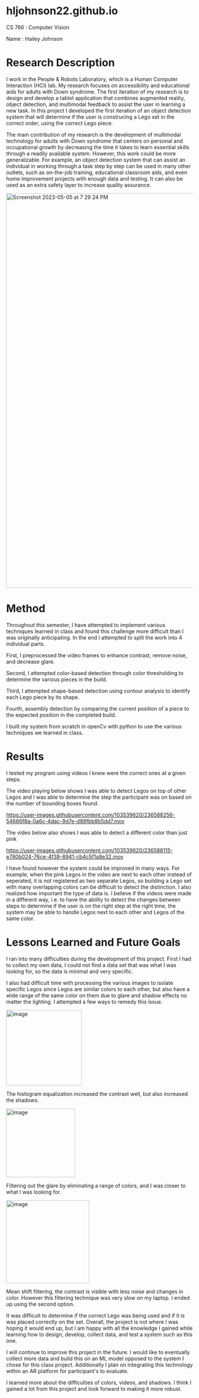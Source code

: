 # hljohnson22.github.io
CS 766 : Computer Vision

Name : Hailey Johnson

# Research Description
I work in the People & Robots Laboratory, which is a Human Computer Interaction (HCI) lab. My research focuses on accessibility and educational aids for adults with Down syndrome. The first iteration of my research is to design and develop a tablet application that combines augmented reality, object detection, and multimodal feedback to assist the user in learning a new task. In this project I developed the first iteration of an object detection system that will determine if the user is construcing a Lego set in the correct order, using the correct Lego piece.

The main contribution of my research is the development of multimodal technology for adults with Down syndrome that centers on personal and occupational growth by decreasing the time it takes to learn essential skills through a readily available system. However, this work could be
more generalizable. For example, an object detection system that can assist an individual in working through a task step by step can be used in many other outlets, such as on-the-job training, educational classroom aids, and even home improvement projects with enough data and testing. It can also be used as an extra safety layer to increase quality assurance.

<img width="1066" alt="Screenshot 2023-05-05 at 7 29 24 PM" src="https://user-images.githubusercontent.com/103539620/236588398-0cde3be8-85e3-45fd-a05b-aa64a515b756.png">

# Method

Throughout this semester, I have attempted to implement various techniques learned in class and found this challenge more difficult than I was originally anticipating. In the end I attempted to split the work into 4 individual parts. 

First, I preprocessed the video frames to enhance contrast, remove noise, and decrease glare.

Second, I attempted color-based detection through color thresholding to determine the various pieces in the build. 

Third, I attempted shape-based detection using contour analysis to identify each Lego piece by its shape. 

Fourth, assembly detection by comparing the current position of a piece to the expected position in the completed build.

I built my system from scratch in openCv with python to use the various techniques we learned in class.

# Results

I tested my program using videos I knew were the correct ones at a given steps.

The video playing below shows I was able to detect Legos on top of other Legos and I was able to determine the step the participant was on based on the number of bounding boxes found. 

https://user-images.githubusercontent.com/103539620/236588256-54666f8a-0a6c-4dac-9d7e-d88fbb8b5dd7.mov


The video below also shows I was able to detect a different color than just pink

https://user-images.githubusercontent.com/103539620/236588115-e780b024-76ce-4f38-8941-cb4c5f1a8e32.mov


I have found however the system could be improved in many ways. For example, when the pink Legos in the video are next to each other instead of seperated, it is not registered as two separate Legos, so building a Lego set with many overlapping colors can be difficult to detect the distinction. I also  realized how important the type of data is. I believe if the videos were made in a different way, i.e. to have the ability to detect the changes between steps to determine if the user is on the right step at the right time, the system may be able to handle Legos next to each other and Legos of the same color. 


# Lessons Learned and Future Goals

I ran into many difficulties during the development of this project. First I had to collect my own data, I could not find a data set that was what I was looking for, so the data is minimal and very specific. 

I also had difficult time with processing the various images to isolate specific Legos since Legos are similar colors to each other, but also have a wide range of the same color on them due to glare and shadow effects no matter the lighting. I attempted a few ways to remedy this issue. 

<img width="204" alt="image" src="https://user-images.githubusercontent.com/103539620/236572676-d758b594-3c9e-46d1-adb7-cba7e5f813cf.png">

The histogram equalization increased the contrast well, but also increased the shadows. 

<img width="186" alt="image" src="https://user-images.githubusercontent.com/103539620/236572709-4af618c8-f698-4347-8a40-ce4b07d002a2.png">

Filtering out the glare by eliminating a range of colors, and I was closer to what I was looking for. 

<img width="224" alt="image" src="https://user-images.githubusercontent.com/103539620/236572732-5fa87075-a66f-4f38-a373-e120d9efb697.png">

Mean shift filtering, the contrast is visible with less noise and changes in color. However this filtering technique was very slow on my laptop.
I ended up using the second option.

It was difficult to determine if the correct Lego was being used and if it is was placed correctly on the set. Overall, the project is not where I was hoping it would end up, but I am happy with all the knowledge I gained while learning how to design, develop, collect data, and test a system such as this one.

I will continue to improve this project in the future. I would like to eventually collect more data and build this on an ML model opposed to the system I chose for this class project. Additionally I plan on integrating this technology within an AR platform for participant's to evaluate. 

I learned more about the difficulties of colors, videos, and shadows. I think I gained a lot from this project and look forward to making it more robust. 

